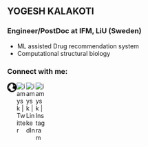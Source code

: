 ## YOGESH KALAKOTI

### Engineer/PostDoc at IFM, LiU (Sweden)
- ML assisted Drug recommendation system
- Computational structural biology

### Connect with me:

[<img align="left" alt="iamysk.com" width="22px" src="https://raw.githubusercontent.com/iconic/open-iconic/master/svg/globe.svg" />][website]
[<img align="left" alt="iamysk | Twitter" width="22px" src="https://cdn.jsdelivr.net/npm/simple-icons@v3/icons/twitter.svg" />][twitter]
[<img align="left" alt="iamysk | LinkedIn" width="22px" src="https://cdn.jsdelivr.net/npm/simple-icons@v3/icons/linkedin.svg" />][linkedin]
[<img align="left" alt="iamysk | Instagram" width="22px" src="https://cdn.jsdelivr.net/npm/simple-icons@v3/icons/instagram.svg" />][instagram]

<br />
<br />


[website]: http://web.iitd.ac.in/~bez187512/
[twitter]: https://twitter.com/iam_ysk
[youtube]: https://youtube.com/iamysk
[instagram]: https://www.instagram.com/iam_ysk/
[linkedin]: https://www.linkedin.com/in/yogesh-kalakoti-78b80796/
[webdevplaylist]: http://web.iitd.ac.in/~bez187512/

